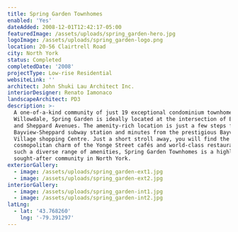 ```yaml
---
title: Spring Garden Townhomes
enabled: 'Yes'
dateAdded: 2008-12-01T12:42:17-05:00
featuredImage: /assets/uploads/spring_garden-hero.jpg
logoImage: /assets/uploads/spring_garden-logo.png
location: 20-56 Clairtrell Road
city: North York
status: Completed
completedDate: '2008'
projectType: Low-rise Residential
websiteLink: ''
architect: John Shuki Lau Architect Inc.
interiorDesigner: Renato Iamonaco
landscapeArchitect: PD3
description: >-
  A one-of-a-kind community of just 19 exceptional condominium townhomes in
  Willowdale, Spring Garden is ideally located at the intersection of Bayview
  and Sheppard Avenues. The amenity-rich location is just a few steps from the
  Bayview-Sheppard subway station and minutes from the prestigious Bayview
  Village shopping Centre. Just a short stroll away, you will find the
  cosmopolitan charm of the Yonge Street cafés and world-class restaurants. With
  such a diverse range of amenities, Spring Garden Townhomes is a highly
  sought-after community in North York.
exteriorGallery:
  - image: /assets/uploads/spring_garden-ext1.jpg
  - image: /assets/uploads/spring_garden-ext2.jpg
interiorGallery:
  - image: /assets/uploads/spring_garden-int1.jpg
  - image: /assets/uploads/spring_garden-int2.jpg
latLng:
  - lat: '43.768260'
    lng: '-79.391297'
---
```


